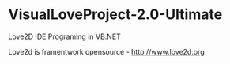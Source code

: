 VisualLoveProject-2.0-Ultimate
==============================

Love2D IDE Programing in VB.NET

Love2d is framentwork opensource - http://www.love2d.org
